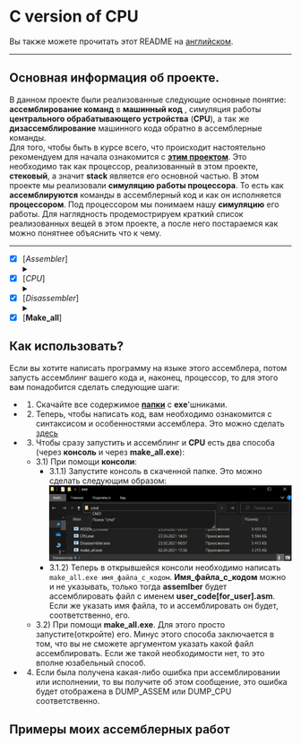 
# **C** version of CPU

Вы также можете прочитать этот README на [английском](https://github.com/Hollbrok/CPU_C_VERSION/blob/main/READMES/README.en.md).
_____________________

## Основная информация об проекте.
В данном проекте были реализованные следующие основные понятие: __ассемблирование команд__ в __машинный код__ , симуляция работы __центрального обрабатывающего устройства__ (__CPU__), а так же __дизассемблирование__ машинного кода обратно в ассемблерные команды.     
Для того, чтобы быть в курсе всего, что происходит настоятельно рекомендуем для начала ознакомится с [__этим проектом__](https://github.com/Hollbrok/STACK). Это необходимо так как процессор, реализованный в этом проекте, __стековый__, а значит __stack__ является его основной частью.
В этом проекте мы реализовали __симуляцию работы процессора__. То есть как __ассемблируются__ команды в  ассемблерный код и как он исполняется __процессором__. Под процессором мы понимаем нашу __симуляцию__ его работы. Для наглядность продемострируем краткий список реализованных вещей в этом проекте, а после него постараемся как можно понятнее объяснить что к чему.
 _________
- [X] [_Assembler_]<details><summary></summary>
    - [X] Обработка первоначального текста
        - [X] Обрабатывать разные случаи текста
            - [X] __Без__ комментариев
            - [X] __С__ комментариями
            - [X] С __пустыми строками__
            - [X] С __лишними__ разделительными знаками
        - [X] Обработка меток с самого начала
            - [X] Через массив из структур меток, то есть двухпроходного считывание
    - [X] Кодировка команд в __ассемблерный код__. 
        - [X] Сделать кодировку ***биективной***
    - [X] Обеспечить работу с __различными__ типами данных
        - [X] Через __классы__, то есть переписать проект на _C++_ 
        - [X] Реализовать работу с типом данных __double__  
    - [X] Обеспечить работу с регистрами
        - [X] ***Биективная*** кодировка
    - [X] Обработка меток
        - [X] ***Биективная*** кодировка меток 
    - [X] Условные переходы
        - [X] ***Биективное*** кодирование условных переходов
    - [X] __Функции__
    - [X] __Рекурсия__
    - [X] __Бинарное кодирование__
    - [X] __RAM__
    - [X] Видеопамять.  
- [X] [_CPU_]<details><summary></summary>
    - [X] Обеспечить считывание __ассемблерного кода__ из файла  
    - [X] Реализация работу _CPU_ через __Stack__ для большей эффективности и мобильности
        - [X] Использоть собственную библиотеку для работы со __Stack__'ом
    - [X] Сделать возможным работу с _основными командами_
        - [X] [`push 66, push rix`](#основы-нашего-ассемблерного-языка) 
        - [X] add, mul, sub, div
        - [X] sin, cos, ln, log2, log10, pow, sqrt
        - [X] in, out
        - [X] jmp, je, jae, jab, jbe, ja, jb
        - [X] hlt
        - [ ] mov, neq, in __rix__
        - [X] call function: 
    - [X] _Однозначность_ результата обработки при исходном коде.
    - [X] Поддержка __Рекурсии__.
    - [X] Распознавание __бинарного кодирования__.
    - [X] __RAM__.
    - [X] Видеопамять.  
- [X] [_Disassembler_]<details><summary></summary>
    - [X] Обработка __закодированных команд__.
    - [X] Дизассемблирование кодов команд в __коды__.
    - [X] __Биективный__ дизассемблинг.
        - [X] Получать из кодов меток названия самих меток (возможно немного преобразованных, но после обратного __ассемблинга__ ассемблерный код остается такой же). 
    - [X] Поддержка __разных__ типов данных.
- [X] [__Make_all__]

## Как использовать?
Если вы хотите написать программу на языке этого ассемблера, потом запусть ассемблинг вашего кода и, наконец, процессор, то для этого вам понадобится сделать следующие шаги:
* 1) Скачайте все содержимое [__папки__](https://github.com/Hollbrok/CPU_C_VERSION/tree/main/exe) с __exe__'шниками.
* 2) Теперь, чтобы написать код, вам необходимо ознакомится с синтаксисом и особенностями ассемблера. Это можно сделать [здесь](https://github.com/Hollbrok/CPU_C_VERSION/tree/main/How%20to%20use%20assembler/Syntax%20and%20features)
* 3) Чтобы сразу запустить и ассемблинг и __CPU__ есть два способа (через __консоль__ и через __make_all.exe__):
    - 3.1) При помощи __консоли__:
        - 3.1.1) Запустите консоль в скаченной папке. Это можно сделать следующим образом:
        ![how_to_open_cmd](https://github.com/Hollbrok/CPU_C_VERSION/blob/main/How%20to%20use%20assembler/pictures/%D0%BA%D0%B0%D0%BA_%D0%BE%D1%82%D0%BA%D1%80%D1%8B%D1%82%D1%8C_cmd.png)
        - 3.1.2) Теперь в открывшейся консоли необходимо написать ``` make_all.exe имя_файла_с_кодом ```. __Имя_файла_с_кодом__ можно и не указывать, только тогда __assemlber__ будет ассемблировать файл с именем __user_code[for_user].asm__. Если же указать имя файла, то и ассемблировать он будет, соответственно, его.
    - 3.2) При помощи __make_all.exe__. Для этого просто запустите(откройте) его. Минус этого способа заключается в том, что вы не сможете аргументом указать какой файл ассемблировать. Если же такой необходимости нет, то это вполне юзабельный способ.
* 4) Если была получена какая-либо ошибка при ассемблировании или исполнении, то вы получите об этом сообщение, это ошибка будет отображена в DUMP_ASSEM или DUMP_CPU соответственно.

## Примеры моих ассемблерных работ


